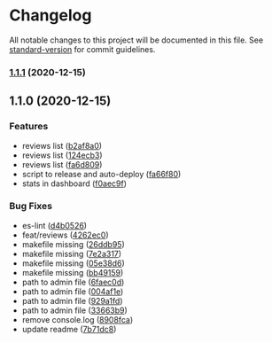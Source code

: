 # Changelog

All notable changes to this project will be documented in this file. See [standard-version](https://github.com/conventional-changelog/standard-version) for commit guidelines.

### [1.1.1](https://github.com/Ganatrade/admin/compare/v1.1.0...v1.1.1) (2020-12-15)

## 1.1.0 (2020-12-15)


### Features

* reviews list ([b2af8a0](https://github.com/Ganatrade/admin/commit/b2af8a02f1f559bfc65b638aa0c5187c26bddd3e))
* reviews list ([124ecb3](https://github.com/Ganatrade/admin/commit/124ecb38c0ab06a6ad49b7e0da8792f57459c6ca))
* reviews list ([fa6d809](https://github.com/Ganatrade/admin/commit/fa6d809cfb01e63dda6d49a615c42a54183b33f8))
* script to release and auto-deploy ([fa66f80](https://github.com/Ganatrade/admin/commit/fa66f806aef9be57f05db46d7f415fa8ab27ba14))
* stats in dashboard ([f0aec9f](https://github.com/Ganatrade/admin/commit/f0aec9f9b5f3d71edf97435394459af43016c87a))


### Bug Fixes

* es-lint ([d4b0526](https://github.com/Ganatrade/admin/commit/d4b05267d52cdfbfa813090479e290e877759667))
* feat/reviews ([4262ec0](https://github.com/Ganatrade/admin/commit/4262ec0b558d2a0f51d45951d1976f34f2241b1d))
* makefile missing ([26ddb95](https://github.com/Ganatrade/admin/commit/26ddb95e93ad157e7589783f13c7c794d6df885e))
* makefile missing ([7e2a317](https://github.com/Ganatrade/admin/commit/7e2a317a325ba9f53ba799ba30cd23a10241a66a))
* makefile missing ([05e38d6](https://github.com/Ganatrade/admin/commit/05e38d6906564957ac363039a3cae7ee5c901335))
* makefile missing ([bb49159](https://github.com/Ganatrade/admin/commit/bb49159304f7ae6f160728f6913dd65e38be70e0))
* path to admin file ([6faec0d](https://github.com/Ganatrade/admin/commit/6faec0dd2c7be7711b8e20da9f5b88333f9ec5d6))
* path to admin file ([004af1e](https://github.com/Ganatrade/admin/commit/004af1e2b6c3b250c17c3cc41a9d8aac24847853))
* path to admin file ([929a1fd](https://github.com/Ganatrade/admin/commit/929a1fd0fdde801ef4458deb73dc5ed0ce214674))
* path to admin file ([33663b9](https://github.com/Ganatrade/admin/commit/33663b98da8858dbde8cf9d6dc2dbd14fe55a02f))
* remove console.log ([8908fca](https://github.com/Ganatrade/admin/commit/8908fca51581814905b0f8c1d8168e415c1426f1))
* update readme ([7b71dc8](https://github.com/Ganatrade/admin/commit/7b71dc80f2db73464da45208746f81119c783e3b))
